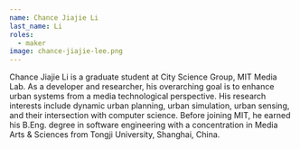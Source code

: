 ```yaml
---
name: Chance Jiajie Li
last_name: Li
roles:
  - maker
image: chance-jiajie-lee.png
---
```

Chance Jiajie Li is a graduate student at City Science Group, MIT Media Lab. As a developer and researcher, his overarching goal is to enhance urban systems from a media technological perspective. His research interests include dynamic urban planning, urban simulation, urban sensing, and their intersection with computer science. Before joining MIT, he earned his B.Eng. degree in software engineering with a concentration in Media Arts & Sciences from Tongji University, Shanghai, China.